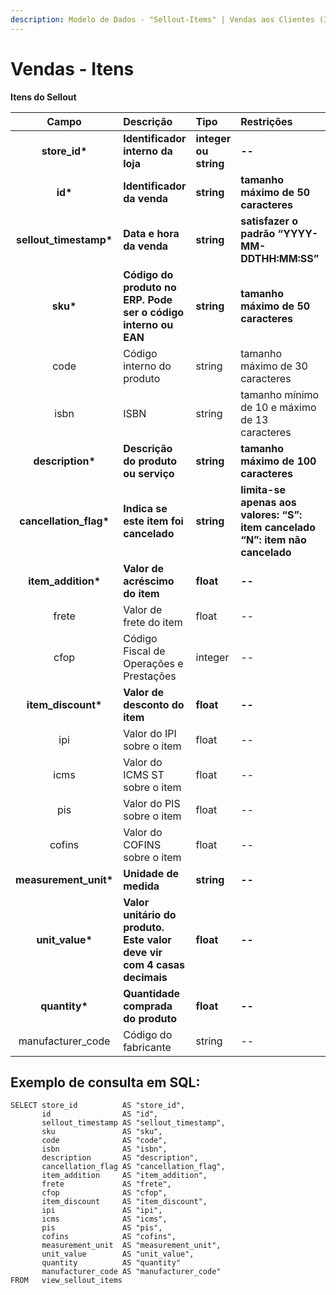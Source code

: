 ```yaml
---
description: Modelo de Dados - "Sellout-Items" | Vendas aos Clientes (Itens)
---
```


# Vendas - Itens

**Itens do Sellout**

| Campo | Descrição | Tipo | Restrições | Exemplo |
| :---: | :--- | :--- | :--- | :--- |
| **store\_id\*** | **Identificador interno da loja** | **integer ou string** | **--** | **1** |
| **id\*** | **Identificador da venda** | **string** | **tamanho máximo de 50 caracteres** | **“RCNTH345987”** |
| **sellout\_timestamp\*** | **Data e hora da venda** | **string** | **satisfazer o padrão “YYYY-MM-DDTHH:MM:SS”** | **“2017-08-20T14:55:08”** |
| **sku\*** | **Código do produto no ERP. Pode ser o código interno ou EAN** | **string** | **tamanho máximo de 50 caracteres** | **"1877563549875"** |
| code | Código interno do produto | string | tamanho máximo de 30 caracteres | “3789” |
| isbn | ISBN | string | tamanho mínimo de 10 e máximo de 13 caracteres | “9783161484100” |
| **description\*** | **Descrição do produto ou serviço** | **string** | **tamanho máximo de 100 caracteres** | **“CASTANHA DO PARÁ INTEIRA”** |
| **cancellation\_flag\*** | **Indica se este item foi cancelado** | **string** | **limita-se apenas aos valores: “S”: item cancelado “N”: item não cancelado** | **"N"** |
| **item\_addition\*** | **Valor de acréscimo do item** | **float** | **--** | **4.9800** |
| frete | Valor de frete do item | float | -- | 25.9800 |
| cfop | Código Fiscal de Operações e Prestações | integer | -- | 1103 |
| **item\_discount\*** | **Valor de desconto do item** | **float** | **--** | **4.9800** |
| ipi | Valor do IPI sobre o item | float | -- | 1.8700 |
| icms | Valor do ICMS ST sobre o item | float | -- | 2.5000 |
| pis | Valor do PIS sobre o item | float | -- | 1.5000 |
| cofins | Valor do COFINS sobre o item | float | -- | 1.5000 |
| **measurement\_unit\*** | **Unidade de medida** | **string** | **--** | **"KG"** |
| **unit\_value\*** | **Valor unitário do produto. Este valor deve vir com 4 casas decimais** | **float** | **--** | **4.9888** |
| **quantity\*** | **Quantidade comprada do produto** | **float** | **--** | **1.0000** |
| manufacturer\_code | Código do fabricante | string | -- | 8928329 |

## Exemplo de consulta em SQL:

```text
SELECT store_id          AS "store_id", 
       id                AS "id", 
       sellout_timestamp AS "sellout_timestamp",
       sku               AS "sku", 
       code              AS "code", 
       isbn              AS "isbn", 
       description       AS "description", 
       cancellation_flag AS "cancellation_flag", 
       item_addition     AS "item_addition", 
       frete             AS "frete", 
       cfop              AS "cfop", 
       item_discount     AS "item_discount", 
       ipi               AS "ipi", 
       icms              AS "icms", 
       pis               AS "pis", 
       cofins            AS "cofins", 
       measurement_unit  AS "measurement_unit", 
       unit_value        AS "unit_value", 
       quantity          AS "quantity" 
       manufacturer_code AS "manufacturer_code"
FROM   view_sellout_items
```

